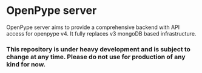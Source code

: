 OpenPype server
===============

OpenPype server aims to provide a comprehensive backend with API access for openpype v4. It fully replaces v3 mongoDB based infrastructure. 


### This repository is under heavy development and is subject to change at any time. Please do not use for production of any kind for now. 

